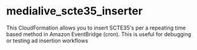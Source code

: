 # medialive_scte35_inserter
This CloudFormation allows you to insert SCTE35's per a repeating time based method in Amazon EventBridge (cron). This is useful for debugging or testing ad insertion workflows
